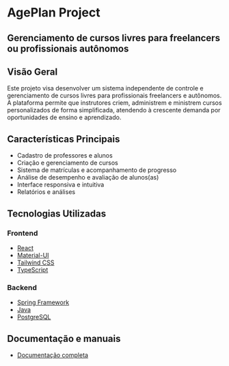 # AgePlan Project

## Gerenciamento de cursos livres para freelancers ou profissionais autônomos

## Visão Geral

Este projeto visa desenvolver um sistema independente de controle e gerenciamento de cursos livres para profissionais
freelancers e autônomos. A plataforma permite que instrutores criem, administrem e ministrem cursos personalizados de
forma simplificada, atendendo à crescente demanda por oportunidades de ensino e aprendizado.

## Características Principais

- Cadastro de professores e alunos
- Criação e gerenciamento de cursos
- Sistema de matrículas e acompanhamento de progresso
- Análise de desempenho e avaliação de alunos(as)
- Interface responsiva e intuitiva
- Relatórios e análises

## Tecnologias Utilizadas

### Frontend

- [React](https://reactjs.org/)
- [Material-UI](https://material-ui.com/)
- [Tailwind CSS](https://tailwindcss.com/)
- [TypeScript](https://www.typescriptlang.org/)

### Backend

- [Spring Framework](https://spring.io/)
- [Java](https://www.java.com/)
- [PostgreSQL](https://www.postgresql.org/)


## Documentação e manuais

- [Documentação completa](https://ifms-vitor.gitbook.io/ageplan-docs/)
